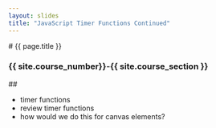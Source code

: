 ```yaml
---
layout: slides
title: "JavaScript Timer Functions Continued"
---
```

<section markdown="block" class="intro-slide">
# {{ page.title }}

### {{ site.course_number}}-{{ site.course_section }}

<p><small></small></p>
</section>

<section markdown="block">
## 

* timer functions
* review timer functions
* how would we do this for canvas elements?
</section>
